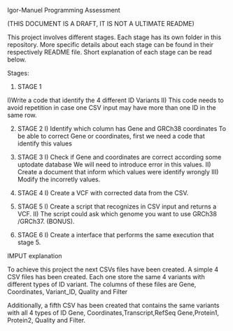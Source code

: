  Igor-Manuel Programming Assessment


(THIS DOCUMENT IS A DRAFT, IT IS NOT A ULTIMATE README)

This project involves different stages. 
Each stage has its own folder in this repository.
More specific details about each stage can be found in their respectively README file.
Short explanation of each stage can be read below.

Stages:

1) STAGE 1

I)Write a code that identify the 4 different ID Variants
II) This code needs to avoid repetition in case one CSV input may have more than one ID in the same row.

2) STAGE 2
I) Identify which column has Gene and GRCh38 coordinates
To be able to correct Gene or coordinates, first we need a code that identify this values

3) STAGE 3
I) Check if Gene and coordinates are correct according some uptodate database
We will need to introduce error in this values.
II) Create a document that inform which values were identify wrongly 
III) Modify the incorretly values.

4) STAGE 4
I) Create a VCF with corrected data from the CSV.

5) STAGE 5 
I) Create a script that recognizes in CSV input and returns a VCF.
II) The script could ask which genome you want to use GRCh38 /GRCh37. (BONUS).

6) STAGE 6
I) Create a interface that performs the same execution that stage 5.

IMPUT explanation

To achieve this project the next CSVs files have been created.
A simple 4 CSV files has been created. Each one store the same 4 variants with different types of ID variant.
The columns of these files are
Gene, Coordinates, Variant_ID, Quality and Filter


Additionally, a fifth CSV has been created that contains the same variants with all 4 types of ID
Gene, Coordinates,Transcript,RefSeq Gene,Protein1, Protein2, Quality and Filter. 
